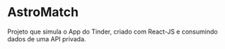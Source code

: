 # AstroMatch
Projeto que simula o App do Tinder, criado com React-JS e consumindo dados de uma API privada.
